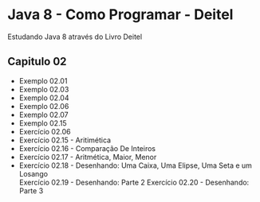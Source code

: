 # Java 8 - Como Programar - Deitel<br>
<p>Estudando Java 8 através do Livro Deitel</p>

## Capitulo 02

<ul>
    <li>Exemplo 02.01</li>
    <li>Exemplo 02.03</li>
    <li>Exemplo 02.04</li>
    <li>Exemplo 02.06</li>
    <li>Exemplo 02.07</li>
    <li>Exemplo 02.15</li>
    <li>Exercício 02.06</li>
    <li>Exercício 02.15 - Aritimética</li>
    <li>Exercício 02.16 - Comparação De Inteiros</li>
    <li>Exercício 02.17 - Aritmética, Maior, Menor</li>
    <li>Exercício 02.18 - Desenhando: Uma Caixa, Uma Elipse, Uma Seta e um Losango</li>
    <l1>Exercício 02.19 - Desenhando: Parte 2</li>
    <l1>Exercício 02.20 - Desenhando: Parte 3</li>
</ul>
